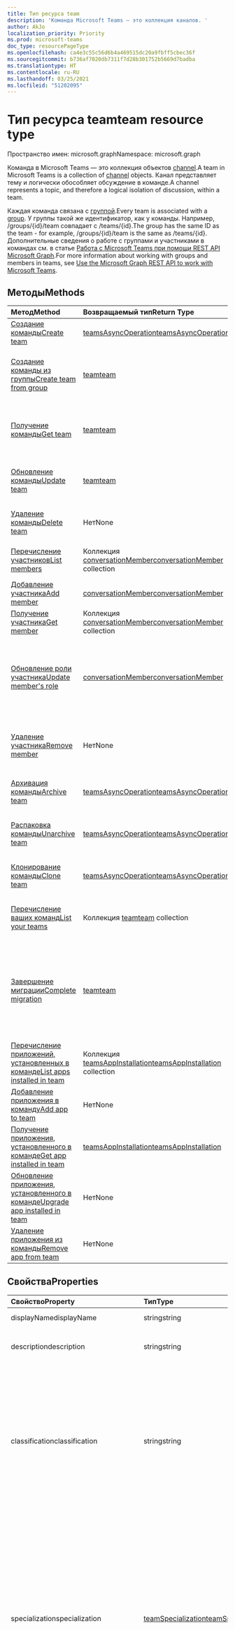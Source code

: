 ```yaml
---
title: Тип ресурса team
description: 'Команда Microsoft Teams — это коллекция каналов. '
author: AkJo
localization_priority: Priority
ms.prod: microsoft-teams
doc_type: resourcePageType
ms.openlocfilehash: ca4e3c55c56d6b4a469515dc20a9fbff5cbec36f
ms.sourcegitcommit: b736af7020db7311f7d28b301752b5669d7badba
ms.translationtype: HT
ms.contentlocale: ru-RU
ms.lasthandoff: 03/25/2021
ms.locfileid: "51202095"
---
```

# <a name="team-resource-type"></a><span data-ttu-id="82e25-103">Тип ресурса team</span><span class="sxs-lookup"><span data-stu-id="82e25-103">team resource type</span></span>

<span data-ttu-id="82e25-104">Пространство имен: microsoft.graph</span><span class="sxs-lookup"><span data-stu-id="82e25-104">Namespace: microsoft.graph</span></span>



<span data-ttu-id="82e25-105">Команда в Microsoft Teams — это коллекция объектов [channel](channel.md).</span><span class="sxs-lookup"><span data-stu-id="82e25-105">A team in Microsoft Teams is a collection of [channel](channel.md) objects.</span></span>
<span data-ttu-id="82e25-106">Канал представляет тему и логически обособляет обсуждение в команде.</span><span class="sxs-lookup"><span data-stu-id="82e25-106">A channel represents a topic, and therefore a logical isolation of discussion, within a team.</span></span>

<span data-ttu-id="82e25-107">Каждая команда связана с [группой](../resources/group.md).</span><span class="sxs-lookup"><span data-stu-id="82e25-107">Every team is associated with a [group](../resources/group.md).</span></span>
<span data-ttu-id="82e25-108">У группы такой же идентификатор, как у команды. Например, /groups/{id}/team совпадает с /teams/{id}.</span><span class="sxs-lookup"><span data-stu-id="82e25-108">The group has the same ID as the team - for example, /groups/{id}/team is the same as /teams/{id}.</span></span>
<span data-ttu-id="82e25-109">Дополнительные сведения о работе с группами и участниками в командах см. в статье [Работа с Microsoft Teams при помощи REST API Microsoft Graph](teams-api-overview.md).</span><span class="sxs-lookup"><span data-stu-id="82e25-109">For more information about working with groups and members in teams, see [Use the Microsoft Graph REST API to work with Microsoft Teams](teams-api-overview.md).</span></span>

## <a name="methods"></a><span data-ttu-id="82e25-110">Методы</span><span class="sxs-lookup"><span data-stu-id="82e25-110">Methods</span></span>

| <span data-ttu-id="82e25-111">Метод</span><span class="sxs-lookup"><span data-stu-id="82e25-111">Method</span></span>       | <span data-ttu-id="82e25-112">Возвращаемый тип</span><span class="sxs-lookup"><span data-stu-id="82e25-112">Return Type</span></span>  |<span data-ttu-id="82e25-113">Описание</span><span class="sxs-lookup"><span data-stu-id="82e25-113">Description</span></span>|
|:---------------|:--------|:----------|
|[<span data-ttu-id="82e25-114">Создание команды</span><span class="sxs-lookup"><span data-stu-id="82e25-114">Create team</span></span>](../api/team-post.md) | [<span data-ttu-id="82e25-115">teamsAsyncOperation</span><span class="sxs-lookup"><span data-stu-id="82e25-115">teamsAsyncOperation</span></span>](teamsasyncoperation.md) | <span data-ttu-id="82e25-116">Создание команды с нуля.</span><span class="sxs-lookup"><span data-stu-id="82e25-116">Create a team from scratch.</span></span> |
|[<span data-ttu-id="82e25-117">Создание команды из группы</span><span class="sxs-lookup"><span data-stu-id="82e25-117">Create team from group</span></span>](../api/team-put-teams.md) | [<span data-ttu-id="82e25-118">team</span><span class="sxs-lookup"><span data-stu-id="82e25-118">team</span></span>](team.md) | <span data-ttu-id="82e25-119">Создание команды или добавление команды в существующую группу.</span><span class="sxs-lookup"><span data-stu-id="82e25-119">Create a new team, or add a team to an existing group.</span></span>|
|[<span data-ttu-id="82e25-120">Получение команды</span><span class="sxs-lookup"><span data-stu-id="82e25-120">Get team</span></span>](../api/team-get.md) | [<span data-ttu-id="82e25-121">team</span><span class="sxs-lookup"><span data-stu-id="82e25-121">team</span></span>](team.md) | <span data-ttu-id="82e25-122">Получение свойств и связей указанной команды.</span><span class="sxs-lookup"><span data-stu-id="82e25-122">Retrieve the properties and relationships of the specified team.</span></span>|
|[<span data-ttu-id="82e25-123">Обновление команды</span><span class="sxs-lookup"><span data-stu-id="82e25-123">Update team</span></span>](../api/team-update.md) | [<span data-ttu-id="82e25-124">team</span><span class="sxs-lookup"><span data-stu-id="82e25-124">team</span></span>](team.md) |<span data-ttu-id="82e25-125">Обновление свойств указанной команды.</span><span class="sxs-lookup"><span data-stu-id="82e25-125">Update the properties of the specified team.</span></span> |
|[<span data-ttu-id="82e25-126">Удаление команды</span><span class="sxs-lookup"><span data-stu-id="82e25-126">Delete team</span></span>](../api/group-delete.md) | <span data-ttu-id="82e25-127">Нет</span><span class="sxs-lookup"><span data-stu-id="82e25-127">None</span></span> |<span data-ttu-id="82e25-128">Удаление команды и ее связанной группы.</span><span class="sxs-lookup"><span data-stu-id="82e25-128">Delete the team and its associated group.</span></span> |
|[<span data-ttu-id="82e25-129">Перечисление участников</span><span class="sxs-lookup"><span data-stu-id="82e25-129">List members</span></span>](../api/team-list-members.md)|<span data-ttu-id="82e25-130">Коллекция [conversationMember](../resources/conversationmember.md)</span><span class="sxs-lookup"><span data-stu-id="82e25-130">[conversationMember](../resources/conversationmember.md) collection</span></span>|<span data-ttu-id="82e25-131">Получение списка участников группы.</span><span class="sxs-lookup"><span data-stu-id="82e25-131">Get the list of members in the team.</span></span>|
|[<span data-ttu-id="82e25-132">Добавление участника</span><span class="sxs-lookup"><span data-stu-id="82e25-132">Add member</span></span>](../api/team-post-members.md)|[<span data-ttu-id="82e25-133">conversationMember</span><span class="sxs-lookup"><span data-stu-id="82e25-133">conversationMember</span></span>](../resources/conversationmember.md)|<span data-ttu-id="82e25-134">Добавление нового участника в группу.</span><span class="sxs-lookup"><span data-stu-id="82e25-134">Add a new member to the team.</span></span>|
|[<span data-ttu-id="82e25-135">Получение участника</span><span class="sxs-lookup"><span data-stu-id="82e25-135">Get member</span></span>](../api/team-get-members.md) | <span data-ttu-id="82e25-136">Коллекция [conversationMember](conversationmember.md)</span><span class="sxs-lookup"><span data-stu-id="82e25-136">[conversationMember](conversationmember.md) collection</span></span> | <span data-ttu-id="82e25-137">Получение участника группы.</span><span class="sxs-lookup"><span data-stu-id="82e25-137">Get a member in the team.</span></span>|
|[<span data-ttu-id="82e25-138">Обновление роли участника</span><span class="sxs-lookup"><span data-stu-id="82e25-138">Update member's role</span></span>](../api/team-update-members.md)|[<span data-ttu-id="82e25-139">conversationMember</span><span class="sxs-lookup"><span data-stu-id="82e25-139">conversationMember</span></span>](../resources/conversationmember.md)|<span data-ttu-id="82e25-140">Перевод пользователя из категории участников в категорию владельцев или наоборот, из категории владельцев в категорию обычных участников.</span><span class="sxs-lookup"><span data-stu-id="82e25-140">Change a member to an owner or back to a regular member.</span></span>|
|[<span data-ttu-id="82e25-141">Удаление участника</span><span class="sxs-lookup"><span data-stu-id="82e25-141">Remove member</span></span>](../api/team-delete-members.md)|<span data-ttu-id="82e25-142">Нет</span><span class="sxs-lookup"><span data-stu-id="82e25-142">None</span></span>|<span data-ttu-id="82e25-143">Удаление существующего участника из группы.</span><span class="sxs-lookup"><span data-stu-id="82e25-143">Remove an existing member from the team.</span></span>|
|[<span data-ttu-id="82e25-144">Архивация команды</span><span class="sxs-lookup"><span data-stu-id="82e25-144">Archive team</span></span>](../api/team-archive.md) | [<span data-ttu-id="82e25-145">teamsAsyncOperation</span><span class="sxs-lookup"><span data-stu-id="82e25-145">teamsAsyncOperation</span></span>](../resources/teamsasyncoperation.md) |<span data-ttu-id="82e25-146">Перевод команды в состояние только для чтения.</span><span class="sxs-lookup"><span data-stu-id="82e25-146">Put the team in a read-only state.</span></span> |
|[<span data-ttu-id="82e25-147">Распаковка команды</span><span class="sxs-lookup"><span data-stu-id="82e25-147">Unarchive team</span></span>](../api/team-unarchive.md) | [<span data-ttu-id="82e25-148">teamsAsyncOperation</span><span class="sxs-lookup"><span data-stu-id="82e25-148">teamsAsyncOperation</span></span>](../resources/teamsasyncoperation.md) |<span data-ttu-id="82e25-149">Восстановление команды в состояние чтения и записи.</span><span class="sxs-lookup"><span data-stu-id="82e25-149">Restore the team to a read-write state.</span></span> |
|[<span data-ttu-id="82e25-150">Клонирование команды</span><span class="sxs-lookup"><span data-stu-id="82e25-150">Clone team</span></span>](../api/team-clone.md) | [<span data-ttu-id="82e25-151">teamsAsyncOperation</span><span class="sxs-lookup"><span data-stu-id="82e25-151">teamsAsyncOperation</span></span>](../resources/teamsasyncoperation.md) |<span data-ttu-id="82e25-152">Копирование команды и ее связанной группы.</span><span class="sxs-lookup"><span data-stu-id="82e25-152">Copy the team and its associated group.</span></span> |
|[<span data-ttu-id="82e25-153">Перечисление ваших команд</span><span class="sxs-lookup"><span data-stu-id="82e25-153">List your teams</span></span>](../api/user-list-joinedteams.md) | <span data-ttu-id="82e25-154">Коллекция [team](team.md)</span><span class="sxs-lookup"><span data-stu-id="82e25-154">[team](team.md) collection</span></span> | <span data-ttu-id="82e25-155">Перечисление команд, в которых вы являетесь участником.</span><span class="sxs-lookup"><span data-stu-id="82e25-155">List the teams you are a member of.</span></span> |
|[<span data-ttu-id="82e25-156">Завершение миграции</span><span class="sxs-lookup"><span data-stu-id="82e25-156">Complete migration</span></span>](../api/team-completemigration.md)|[<span data-ttu-id="82e25-157">team</span><span class="sxs-lookup"><span data-stu-id="82e25-157">team</span></span>](team.md)| <span data-ttu-id="82e25-158">Удаление режима миграции из команды, после чего команда становится доступной для публикации и чтения сообщений пользователями.</span><span class="sxs-lookup"><span data-stu-id="82e25-158">Removes migration mode from the team and makes the team available to users to post and read messages.</span></span>|
|[<span data-ttu-id="82e25-159">Перечисление приложений, установленных в команде</span><span class="sxs-lookup"><span data-stu-id="82e25-159">List apps installed in team</span></span>](../api/team-list-installedapps.md) | <span data-ttu-id="82e25-160">Коллекция [teamsAppInstallation](teamsappinstallation.md)</span><span class="sxs-lookup"><span data-stu-id="82e25-160">[teamsAppInstallation](teamsappinstallation.md) collection</span></span> | <span data-ttu-id="82e25-161">Перечисление приложений, установленных в команде.</span><span class="sxs-lookup"><span data-stu-id="82e25-161">List apps installed in a team.</span></span>|
|[<span data-ttu-id="82e25-162">Добавление приложения в команду</span><span class="sxs-lookup"><span data-stu-id="82e25-162">Add app to team</span></span>](../api/team-post-installedapps.md) |<span data-ttu-id="82e25-163">Нет</span><span class="sxs-lookup"><span data-stu-id="82e25-163">None</span></span> | <span data-ttu-id="82e25-164">Добавление (установка) приложения в команду.</span><span class="sxs-lookup"><span data-stu-id="82e25-164">Add (install) an app to a team.</span></span>|
|[<span data-ttu-id="82e25-165">Получение приложения, установленного в команде</span><span class="sxs-lookup"><span data-stu-id="82e25-165">Get app installed in team</span></span>](../api/team-get-installedapps.md) | [<span data-ttu-id="82e25-166">teamsAppInstallation</span><span class="sxs-lookup"><span data-stu-id="82e25-166">teamsAppInstallation</span></span>](teamsappinstallation.md) | <span data-ttu-id="82e25-167">Получение указанного приложения, установленного в команде.</span><span class="sxs-lookup"><span data-stu-id="82e25-167">Get the specified app installed in a team.</span></span>|
|[<span data-ttu-id="82e25-168">Обновление приложения, установленного в команде</span><span class="sxs-lookup"><span data-stu-id="82e25-168">Upgrade app installed in team</span></span>](../api/team-teamsappinstallation-upgrade.md) | <span data-ttu-id="82e25-169">Нет</span><span class="sxs-lookup"><span data-stu-id="82e25-169">None</span></span> | <span data-ttu-id="82e25-170">Обновление приложения, установленного в команде, до последней версии.</span><span class="sxs-lookup"><span data-stu-id="82e25-170">Upgrade the app installed in a team to the latest version.</span></span>|
|[<span data-ttu-id="82e25-171">Удаление приложения из команды</span><span class="sxs-lookup"><span data-stu-id="82e25-171">Remove app from team</span></span>](../api/team-delete-installedapps.md) | <span data-ttu-id="82e25-172">Нет</span><span class="sxs-lookup"><span data-stu-id="82e25-172">None</span></span> | <span data-ttu-id="82e25-173">Удаление приложения из команды.</span><span class="sxs-lookup"><span data-stu-id="82e25-173">Remove (uninstall) an app from a team.</span></span>|

## <a name="properties"></a><span data-ttu-id="82e25-174">Свойства</span><span class="sxs-lookup"><span data-stu-id="82e25-174">Properties</span></span>

| <span data-ttu-id="82e25-175">Свойство</span><span class="sxs-lookup"><span data-stu-id="82e25-175">Property</span></span> | <span data-ttu-id="82e25-176">Тип</span><span class="sxs-lookup"><span data-stu-id="82e25-176">Type</span></span> | <span data-ttu-id="82e25-177">Описание</span><span class="sxs-lookup"><span data-stu-id="82e25-177">Description</span></span> |
|:---------------|:--------|:----------|
|<span data-ttu-id="82e25-178">displayName</span><span class="sxs-lookup"><span data-stu-id="82e25-178">displayName</span></span>|<span data-ttu-id="82e25-179">string</span><span class="sxs-lookup"><span data-stu-id="82e25-179">string</span></span>| <span data-ttu-id="82e25-180">Имя команды.</span><span class="sxs-lookup"><span data-stu-id="82e25-180">The name of the team.</span></span> |
|<span data-ttu-id="82e25-181">description</span><span class="sxs-lookup"><span data-stu-id="82e25-181">description</span></span>|<span data-ttu-id="82e25-182">string</span><span class="sxs-lookup"><span data-stu-id="82e25-182">string</span></span>| <span data-ttu-id="82e25-183">Необязательное описание для команды.</span><span class="sxs-lookup"><span data-stu-id="82e25-183">An optional description for the team.</span></span> |
|<span data-ttu-id="82e25-184">classification</span><span class="sxs-lookup"><span data-stu-id="82e25-184">classification</span></span>|<span data-ttu-id="82e25-185">string</span><span class="sxs-lookup"><span data-stu-id="82e25-185">string</span></span>| <span data-ttu-id="82e25-186">Необязательная метка.</span><span class="sxs-lookup"><span data-stu-id="82e25-186">An optional label.</span></span> <span data-ttu-id="82e25-187">Обычно описывает конфиденциальность данных или работы команды.</span><span class="sxs-lookup"><span data-stu-id="82e25-187">Typically describes the data or business sensitivity of the team.</span></span> <span data-ttu-id="82e25-188">Должно соответствовать одному из предварительно настроенных наборов в каталоге клиента.</span><span class="sxs-lookup"><span data-stu-id="82e25-188">Must match one of a pre-configured set in the tenant's directory.</span></span> |
|<span data-ttu-id="82e25-189">specialization</span><span class="sxs-lookup"><span data-stu-id="82e25-189">specialization</span></span>|[<span data-ttu-id="82e25-190">teamSpecialization</span><span class="sxs-lookup"><span data-stu-id="82e25-190">teamSpecialization</span></span>](teamspecialization.md)| <span data-ttu-id="82e25-191">Необязательное свойство.</span><span class="sxs-lookup"><span data-stu-id="82e25-191">Optional.</span></span> <span data-ttu-id="82e25-192">Указывает, предназначена ли команда для определенного варианта использования.</span><span class="sxs-lookup"><span data-stu-id="82e25-192">Indicates whether the team is intended for a particular use case.</span></span>  <span data-ttu-id="82e25-193">У каждой специализации команды есть доступ к уникальным действиям и возможностям, предназначенным для своего варианта использования.</span><span class="sxs-lookup"><span data-stu-id="82e25-193">Each team specialization has access to unique behaviors and experiences targeted to its use case.</span></span> |
|<span data-ttu-id="82e25-194">visibility</span><span class="sxs-lookup"><span data-stu-id="82e25-194">visibility</span></span>|[<span data-ttu-id="82e25-195">teamVisibilityType</span><span class="sxs-lookup"><span data-stu-id="82e25-195">teamVisibilityType</span></span>](teamvisibilitytype.md)| <span data-ttu-id="82e25-196">Видимость группы и команды.</span><span class="sxs-lookup"><span data-stu-id="82e25-196">The visibility of the group and team.</span></span> <span data-ttu-id="82e25-197">Значение по умолчанию: Public.</span><span class="sxs-lookup"><span data-stu-id="82e25-197">Defaults to Public.</span></span> |
|<span data-ttu-id="82e25-198">funSettings</span><span class="sxs-lookup"><span data-stu-id="82e25-198">funSettings</span></span>|[<span data-ttu-id="82e25-199">teamFunSettings</span><span class="sxs-lookup"><span data-stu-id="82e25-199">teamFunSettings</span></span>](teamfunsettings.md) |<span data-ttu-id="82e25-200">Параметры для настройки использования Giphy, мемов и наклеек в команде.</span><span class="sxs-lookup"><span data-stu-id="82e25-200">Settings to configure use of Giphy, memes, and stickers in the team.</span></span>|
|<span data-ttu-id="82e25-201">guestSettings</span><span class="sxs-lookup"><span data-stu-id="82e25-201">guestSettings</span></span>|[<span data-ttu-id="82e25-202">teamGuestSettings</span><span class="sxs-lookup"><span data-stu-id="82e25-202">teamGuestSettings</span></span>](teamguestsettings.md) |<span data-ttu-id="82e25-203">Параметры для настройки того, могут ли гости создавать, изменять или удалять каналы в команде.</span><span class="sxs-lookup"><span data-stu-id="82e25-203">Settings to configure whether guests can create, update, or delete channels in the team.</span></span>|
|<span data-ttu-id="82e25-204">internalId</span><span class="sxs-lookup"><span data-stu-id="82e25-204">internalId</span></span> | <span data-ttu-id="82e25-205">string</span><span class="sxs-lookup"><span data-stu-id="82e25-205">string</span></span> | <span data-ttu-id="82e25-206">Уникальный идентификатор для команды, используемый в нескольких местах, например в журнале аудита или [API действий управления Office 365](/office/office-365-management-api/office-365-management-activity-api-reference).</span><span class="sxs-lookup"><span data-stu-id="82e25-206">A unique ID for the team that has been used in a few places such as the audit log/[Office 365 Management Activity API](/office/office-365-management-api/office-365-management-activity-api-reference).</span></span> |
|<span data-ttu-id="82e25-207">isArchived</span><span class="sxs-lookup"><span data-stu-id="82e25-207">isArchived</span></span>|<span data-ttu-id="82e25-208">Boolean</span><span class="sxs-lookup"><span data-stu-id="82e25-208">Boolean</span></span>|<span data-ttu-id="82e25-209">Находится ли команда в режиме только для чтения.</span><span class="sxs-lookup"><span data-stu-id="82e25-209">Whether this team is in read-only mode.</span></span> |
|<span data-ttu-id="82e25-210">memberSettings</span><span class="sxs-lookup"><span data-stu-id="82e25-210">memberSettings</span></span>|[<span data-ttu-id="82e25-211">teamMemberSettings</span><span class="sxs-lookup"><span data-stu-id="82e25-211">teamMemberSettings</span></span>](teammembersettings.md) |<span data-ttu-id="82e25-212">Параметры для настройки того, могут ли участники выполнять определенные действия, например создавать каналы и добавлять ботов в команде.</span><span class="sxs-lookup"><span data-stu-id="82e25-212">Settings to configure whether members can perform certain actions, for example, create channels and add bots, in the team.</span></span>|
|<span data-ttu-id="82e25-213">messagingSettings</span><span class="sxs-lookup"><span data-stu-id="82e25-213">messagingSettings</span></span>|[<span data-ttu-id="82e25-214">teamMessagingSettings</span><span class="sxs-lookup"><span data-stu-id="82e25-214">teamMessagingSettings</span></span>](teammessagingsettings.md) |<span data-ttu-id="82e25-215">Параметры для настройки обмена сообщениями и упоминаний в команде.</span><span class="sxs-lookup"><span data-stu-id="82e25-215">Settings to configure messaging and mentions in the team.</span></span>|
|<span data-ttu-id="82e25-216">webUrl</span><span class="sxs-lookup"><span data-stu-id="82e25-216">webUrl</span></span>|<span data-ttu-id="82e25-217">string (только для чтения)</span><span class="sxs-lookup"><span data-stu-id="82e25-217">string (readonly)</span></span> | <span data-ttu-id="82e25-218">Гиперссылка, ведущая к команде в клиенте Microsoft Teams.</span><span class="sxs-lookup"><span data-stu-id="82e25-218">A hyperlink that will go to the team in the Microsoft Teams client.</span></span> <span data-ttu-id="82e25-219">Это URL-адрес, получаемый при щелчке правой кнопкой мыши по команде в клиенте Microsoft Teams и выборе пункта **Получить ссылку на команду**.</span><span class="sxs-lookup"><span data-stu-id="82e25-219">This is the URL that you get when you right-click a team in the Microsoft Teams client and select **Get link to team**.</span></span> <span data-ttu-id="82e25-220">Этот URL-адрес должен обрабатываться как непрозрачный BLOB-объект и не должен анализироваться.</span><span class="sxs-lookup"><span data-stu-id="82e25-220">This URL should be treated as an opaque blob, and not parsed.</span></span> |
|<span data-ttu-id="82e25-221">createdDateTime</span><span class="sxs-lookup"><span data-stu-id="82e25-221">createdDateTime</span></span>|<span data-ttu-id="82e25-222">dateTimeOffset</span><span class="sxs-lookup"><span data-stu-id="82e25-222">dateTimeOffset</span></span>|<span data-ttu-id="82e25-223">Метка времени создания команды.</span><span class="sxs-lookup"><span data-stu-id="82e25-223">Timestamp at which the team was created.</span></span>|

### <a name="instance-attributes"></a><span data-ttu-id="82e25-224">Атрибуты экземпляра</span><span class="sxs-lookup"><span data-stu-id="82e25-224">Instance attributes</span></span>

<span data-ttu-id="82e25-p107">Атрибуты экземпляра — это свойства с особым поведением. Эти свойства — временные и а) определяют поведение выполнения службы; или б) предоставляют краткосрочные значения свойств, например URL-адрес скачивания элемента, у которого истекает срок действия.</span><span class="sxs-lookup"><span data-stu-id="82e25-p107">Instance attributes are properties with special behaviors. These properties are temporary and either a) define behavior the service should perform or b) provide short-term property values, like a download URL for an item that expires.</span></span>

| <span data-ttu-id="82e25-227">Имя свойства</span><span class="sxs-lookup"><span data-stu-id="82e25-227">Property name</span></span>| <span data-ttu-id="82e25-228">Тип</span><span class="sxs-lookup"><span data-stu-id="82e25-228">Type</span></span>   | <span data-ttu-id="82e25-229">Описание</span><span class="sxs-lookup"><span data-stu-id="82e25-229">Description</span></span>
|:-----------------------|:-------|:-------------------------|
|<span data-ttu-id="82e25-230">@microsoft.graph.teamCreationMode</span><span class="sxs-lookup"><span data-stu-id="82e25-230">@microsoft.graph.teamCreationMode</span></span>|<span data-ttu-id="82e25-231">Строка</span><span class="sxs-lookup"><span data-stu-id="82e25-231">string</span></span>|<span data-ttu-id="82e25-232">Указывает, что команда находится в состоянии миграции и в настоящее время используется для миграции.</span><span class="sxs-lookup"><span data-stu-id="82e25-232">Indicates that the team is in migration state and is currently being used for migration purposes.</span></span> <span data-ttu-id="82e25-233">Принимает одно значение: `migration`.</span><span class="sxs-lookup"><span data-stu-id="82e25-233">It accepts one value: `migration`.</span></span> <span data-ttu-id="82e25-234">**Примечание**. В дальнейшем корпорация Майкрософт может потребовать у вас или ваших клиентов оплаты дополнительных сборов на основе количества импортированных данных.</span><span class="sxs-lookup"><span data-stu-id="82e25-234">**Note**: In the future, Microsoft may require you or your customers to pay additional fees based on the amount of data imported.</span></span>|

<span data-ttu-id="82e25-235">Пример запроса POST см. в разделе [Запрос (создание команды в состоянии миграции)](https://docs.microsoft.com/microsoftteams/platform/graph-api/import-messages/import-external-messages-to-teams).</span><span class="sxs-lookup"><span data-stu-id="82e25-235">For a POST request example, see [Request (create team in migration state)](https://docs.microsoft.com/microsoftteams/platform/graph-api/import-messages/import-external-messages-to-teams).</span></span>

## <a name="relationships"></a><span data-ttu-id="82e25-236">Связи</span><span class="sxs-lookup"><span data-stu-id="82e25-236">Relationships</span></span>

| <span data-ttu-id="82e25-237">Связь</span><span class="sxs-lookup"><span data-stu-id="82e25-237">Relationship</span></span> | <span data-ttu-id="82e25-238">Тип</span><span class="sxs-lookup"><span data-stu-id="82e25-238">Type</span></span> | <span data-ttu-id="82e25-239">Описание</span><span class="sxs-lookup"><span data-stu-id="82e25-239">Description</span></span> |
|:---------------|:--------|:----------|
|<span data-ttu-id="82e25-240">channels</span><span class="sxs-lookup"><span data-stu-id="82e25-240">channels</span></span>|<span data-ttu-id="82e25-241">Коллекция [channel](channel.md)</span><span class="sxs-lookup"><span data-stu-id="82e25-241">[channel](channel.md) collection</span></span>|<span data-ttu-id="82e25-242">Коллекция каналов и сообщений, связанных с командой.</span><span class="sxs-lookup"><span data-stu-id="82e25-242">The collection of channels & messages associated with the team.</span></span>|
|<span data-ttu-id="82e25-243">installedApps</span><span class="sxs-lookup"><span data-stu-id="82e25-243">installedApps</span></span>|<span data-ttu-id="82e25-244">[teamsAppInstallation](teamsappinstallation.md) collection</span><span class="sxs-lookup"><span data-stu-id="82e25-244">[teamsAppInstallation](teamsappinstallation.md) collection</span></span>|<span data-ttu-id="82e25-245">Приложения, установленные в команде.</span><span class="sxs-lookup"><span data-stu-id="82e25-245">The apps installed in this team.</span></span>|
|<span data-ttu-id="82e25-246">members</span><span class="sxs-lookup"><span data-stu-id="82e25-246">members</span></span>|<span data-ttu-id="82e25-247">Коллекция [conversationMember](../resources/conversationmember.md)</span><span class="sxs-lookup"><span data-stu-id="82e25-247">[conversationMember](../resources/conversationmember.md) collection</span></span>|<span data-ttu-id="82e25-248">Участники и владельцы команды.</span><span class="sxs-lookup"><span data-stu-id="82e25-248">Members and owners of the team.</span></span>|
|<span data-ttu-id="82e25-249">operations</span><span class="sxs-lookup"><span data-stu-id="82e25-249">operations</span></span>|<span data-ttu-id="82e25-250">Коллекция [teamsAsyncOperation](teamsasyncoperation.md)</span><span class="sxs-lookup"><span data-stu-id="82e25-250">[teamsAsyncOperation](teamsasyncoperation.md) collection</span></span>| <span data-ttu-id="82e25-251">Асинхронные операции, которые выполнялись или выполняются для этой команды.</span><span class="sxs-lookup"><span data-stu-id="82e25-251">The async operations that ran or are running on this team.</span></span> | 
|[<span data-ttu-id="82e25-252">primaryChannel</span><span class="sxs-lookup"><span data-stu-id="82e25-252">primaryChannel</span></span>](../api/team-get-primarychannel.md)|[<span data-ttu-id="82e25-253">channel</span><span class="sxs-lookup"><span data-stu-id="82e25-253">channel</span></span>](channel.md)| <span data-ttu-id="82e25-254">Общий канал для команды.</span><span class="sxs-lookup"><span data-stu-id="82e25-254">The general channel for the team.</span></span> | 
|<span data-ttu-id="82e25-255">schedule</span><span class="sxs-lookup"><span data-stu-id="82e25-255">schedule</span></span>|[<span data-ttu-id="82e25-256">schedule</span><span class="sxs-lookup"><span data-stu-id="82e25-256">schedule</span></span>](schedule.md)| <span data-ttu-id="82e25-257">Расписание смен для команды.</span><span class="sxs-lookup"><span data-stu-id="82e25-257">The schedule of shifts for this team.</span></span>|
|<span data-ttu-id="82e25-258">шаблон</span><span class="sxs-lookup"><span data-stu-id="82e25-258">template</span></span>|[<span data-ttu-id="82e25-259">teamsTemplate</span><span class="sxs-lookup"><span data-stu-id="82e25-259">teamsTemplate</span></span>](teamstemplate.md)| <span data-ttu-id="82e25-260">Шаблон, из которого создана команда.</span><span class="sxs-lookup"><span data-stu-id="82e25-260">The template this team was created from.</span></span> <span data-ttu-id="82e25-261">См. [доступные шаблоны](/MicrosoftTeams/get-started-with-teams-templates).</span><span class="sxs-lookup"><span data-stu-id="82e25-261">See [available templates](/MicrosoftTeams/get-started-with-teams-templates).</span></span> |

## <a name="json-representation"></a><span data-ttu-id="82e25-262">Представление в формате JSON</span><span class="sxs-lookup"><span data-stu-id="82e25-262">JSON representation</span></span>

<span data-ttu-id="82e25-263">Ниже указано представление ресурса в формате JSON.</span><span class="sxs-lookup"><span data-stu-id="82e25-263">The following is a JSON representation of the resource.</span></span>

><span data-ttu-id="82e25-264">**Примечание.** Если команда относится к типу class, к ней применяется свойство **classSettings**.</span><span class="sxs-lookup"><span data-stu-id="82e25-264">**Note:** If the team is of type class, a **classSettings** property is applied on the team.</span></span>

<!-- {
  "blockType": "resource",
  "@odata.type": "microsoft.graph.team",
  "baseType": "microsoft.graph.entity"
}-->

```json
{
  "guestSettings": {"@odata.type": "microsoft.graph.teamGuestSettings"},
  "memberSettings": {"@odata.type": "microsoft.graph.teamMemberSettings"},
  "messagingSettings": {"@odata.type": "microsoft.graph.teamMessagingSettings"},
  "funSettings": {"@odata.type": "microsoft.graph.teamFunSettings"},
  "internalId": "string",
  "isArchived": false,
  "webUrl": "string (URL)",
  "classSettings": {"@odata.type": "microsoft.graph.teamClassSettings"},
  "createdDateTime": "dateTimeOffset"
}
```

<!-- uuid: 8fcb5dbc-d5aa-4681-8e31-b001d5168d79
2015-10-25 14:57:30 UTC -->
<!-- {
  "type": "#page.annotation",
  "description": "team resource",
  "keywords": "",
  "section": "documentation",
  "tocPath": ""
}-->

## <a name="see-also"></a><span data-ttu-id="82e25-265">См. также</span><span class="sxs-lookup"><span data-stu-id="82e25-265">See also</span></span>

- [<span data-ttu-id="82e25-266">Работа с Microsoft Teams при помощи API Microsoft Graph</span><span class="sxs-lookup"><span data-stu-id="82e25-266">Use the Microsoft Graph API to work with Microsoft Teams</span></span>](teams-api-overview.md)
- [<span data-ttu-id="82e25-267">Создание группы с командой</span><span class="sxs-lookup"><span data-stu-id="82e25-267">Creating a group with a team</span></span>](/graph/teams-create-group-and-team)
- [<span data-ttu-id="82e25-268">Перечисление всех команд</span><span class="sxs-lookup"><span data-stu-id="82e25-268">List all teams</span></span>](/graph/teams-list-all-teams)

